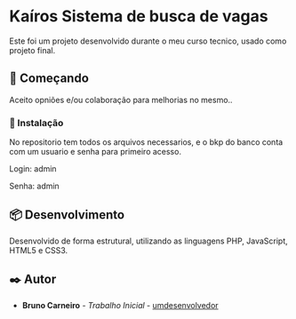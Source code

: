 # Kaíros Sistema de busca de vagas

Este foi um projeto desenvolvido durante o meu curso tecnico, usado como projeto final.

## 🚀 Começando

Aceito opniões e/ou colaboração para melhorias no mesmo..


### 🔧 Instalação

No repositorio tem todos os arquivos necessarios, e o bkp do banco conta com um usuario e senha para primeiro acesso.

Login: admin

Senha: admin

## 📦 Desenvolvimento

Desenvolvido de forma estrutural, utilizando as linguagens PHP, JavaScript, HTML5 e CSS3.


## ✒️ Autor


* **Bruno Carneiro** - *Trabalho Inicial* - [umdesenvolvedor](https://github.com/brunoadcarneiro)

